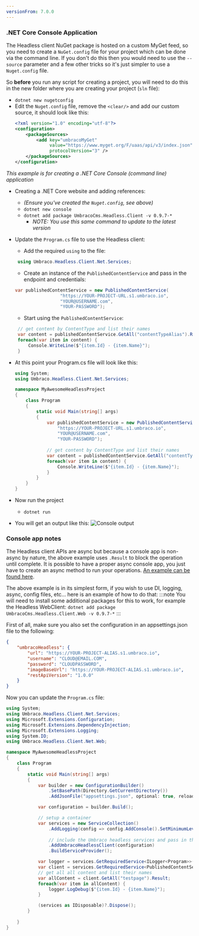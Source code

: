 ```yaml
---
versionFrom: 7.0.0
---
```


### .NET Core Console Application

The Headless client NuGet package is hosted on a custom MyGet feed, so you need to create a `NuGet.config` file for your project which can be done via the command line. If you don't do this then you would need to use the `--source` parameter and a few other tricks so it's just simpler to use a `Nuget.config` file. 

So __before__ you run any script for creating a project, you will need to do this in the new folder where you are creating your project (`sln` file):

* `dotnet new nugetconfig`
* Edit the `Nuget.config` file, remove the `<clear/>` and add our custom source, it should look like this:
    ```xml
    <?xml version="1.0" encoding="utf-8"?>
    <configuration>
        <packageSources>
            <add key="umbracoMyGet" 
                 value="https://www.myget.org/F/uaas/api/v3/index.json" 
                 protocolVersion="3" />
        </packageSources>
    </configuration>
    ```
_This example is for creating a .NET Core Console (command line) application_

* Creating a .NET Core website and adding references:
   * _(Ensure you've created the `Nuget.config`, see above)_
   * `dotnet new console`
   * `dotnet add package UmbracoCms.Headless.Client -v 0.9.7-*`
      * _NOTE: You use this same command to update to the latest version_
* Update the `Program.cs` file to use the Headless client:
   * Add the required `using` to the file:
   ```csharp
    using Umbraco.Headless.Client.Net.Services;
   ```
   * Create an instance of the `PublishedContentService` and pass in the endpoint and credentials:
   ```csharp
   var publishedContentService = new PublishedContentService(
                    "https://YOUR-PROJECT-URL.s1.umbraco.io",
                    "YOUR@USERNAME.com",
                    "YOUR-PASSWORD");
   ```
   * Start using the `PublishedContentService`:
   ```csharp
    // get content by ContentType and list their names
    var content = publishedContentService.GetAll("contentTypeAlias").Result;
    foreach(var item in content) {
        Console.WriteLine($"{item.Id} - {item.Name}");
    }
   ```
* At this point your Program.cs file  will look like this:
    ```csharp
    using System;
    using Umbraco.Headless.Client.Net.Services;

    namespace MyAwesomeHeadlessProject
    {
        class Program
        {
            static void Main(string[] args)
            {
                var publishedContentService = new PublishedContentService(
                    "https://YOUR-PROJECT-URL.s1.umbraco.io",
                    "YOUR@USERNAME.com",
                    "YOUR-PASSWORD");            
                
                // get content by ContentType and list their names
                var content = publishedContentService.GetAll("contentTypeAlias").Result;
                foreach(var item in content) {
                    Console.WriteLine($"{item.Id} - {item.Name}");
                }
            }  
        }
    }

    ```

* Now run the project
   * `dotnet run`
* You will get an output like this:
    ![Console output](images/Console-output.png)

### Console app notes

The Headless client APIs are async but because a console app is non-async by nature, the above example uses `.Result` to block the operation until complete. It is possible to have a proper async console app, you just have to create an async method to run your operations. [An example can be found here](https://stackoverflow.com/a/17630538/694494).

The above example is in its simplest form, if you wish to use DI, logging, async, config files, etc... here is an example of how to do that:
:::note
You will need to install some additional packages for this to work, for example the Headless WebClient:
`dotnet add package UmbracoCms.Headless.Client.Web -v 0.9.7-*`
:::

First of all, make sure you also set the configuration in an appsettings.json file to the following:

```json
{
    "umbracoHeadless": {
        "url": "https://YOUR-PROJECT-ALIAS.s1.umbraco.io",
        "username": "CLOUD@EMAIL.COM",
        "password": "CLOUDPASSWORD",
        "imageBaseUrl": "https://YOUR-PROJECT-ALIAS.s1.umbraco.io",
        "restApiVersion": "1.0.0"
    }
}
```

Now you can update the `Program.cs` file:

```csharp
using System;
using Umbraco.Headless.Client.Net.Services;
using Microsoft.Extensions.Configuration;
using Microsoft.Extensions.DependencyInjection;
using Microsoft.Extensions.Logging;
using System.IO;
using Umbraco.Headless.Client.Net.Web;

namespace MyAwesomeHeadlessProject
{
    class Program
    {
        static void Main(string[] args)
        {
            var builder = new ConfigurationBuilder()
                .SetBasePath(Directory.GetCurrentDirectory())
                .AddJsonFile("appsettings.json", optional: true, reloadOnChange: true);

            var configuration = builder.Build();

            // setup a container
            var services = new ServiceCollection()
                .AddLogging(config => config.AddConsole().SetMinimumLevel(LogLevel.Debug))
                
                // include the Umbraco headless services and pass in the config instance
                .AddUmbracoHeadlessClient(configuration)
                .BuildServiceProvider();

            var logger = services.GetRequiredService<ILogger<Program>>();
            var client = services.GetRequiredService<PublishedContentService>();
            // get all all content and list their names
            var allContent = client.GetAll("testpage").Result;
            foreach(var item in allContent) {
                logger.LogDebug($"{item.Id} - {item.Name}");
            }

            (services as IDisposable)?.Dispose();
        }
    
    }
}

```
